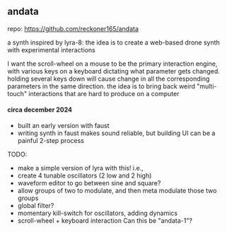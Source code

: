 ## andata

repo: https://github.com/reckoner165/andata

a synth inspired by lyra-8: the idea is to create a web-based drone synth with experimental interactions

I want the scroll-wheel on a mouse to be the primary interaction engine, with various keys on a keyboard dictating what parameter gets changed.
holding several keys down will cause change in all the corresponding parameters in the same direction.
the idea is to bring back weird "multi-touch" interactions that are hard to produce on a computer




#### circa december 2024
- built an early version with faust
- writing synth in faust makes sound reliable, but building UI can be a painful 2-step process

TODO:
- make a simple version of lyra with this! i.e.,
- create 4 tunable oscillators (2 low and 2 high)
- waveform editor to go between sine and square?
- allow groups of two to modulate, and then meta modulate those two groups
- global filter?
- momentary kill-switch for oscillators, adding dynamics
- scroll-wheel + keyboard interaction
Can this be "andata-1"?